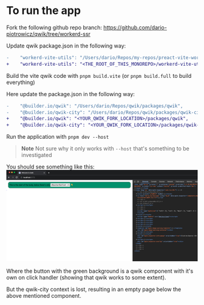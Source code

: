 # To run the app

Fork the following github repo branch: https://github.com/dario-piotrowicz/qwik/tree/workerd-ssr

Update qwik package.json in the following way:

```diff
-    "workerd-vite-utils": "/Users/dario/Repos/my-repos/preact-vite-workerd-ssr/workerd-vite-utils"
+    "workerd-vite-utils": "<THE_ROOT_OF_THIS_MONOREPO>/workerd-vite-utils"
```

Build the vite qwik code with `pnpm build.vite` (or `pnpm build.full` to build everything)

Here update the package.json in the following way:

```diff
-    "@builder.io/qwik": "/Users/dario/Repos/qwik/packages/qwik",
-    "@builder.io/qwik-city": "/Users/dario/Repos/qwik/packages/qwik-city",
+    "@builder.io/qwik": "<YOUR_QWIK_FORK_LOCATION>/packages/qwik",
+    "@builder.io/qwik-city": "<YOUR_QWIK_FORK_LOCATION>/packages/qwik-city",
```

Run the application with `pnpm dev --host`

> **Note**
> Not sure why it only works with `--host` that's something to be investigated

You should see something like this:
![app partially working](./app-partially-working.png)

Where the button with the green background is a qwik component with it's own on click handler (showing that qwik works to some extent).

But the qwik-city context is lost, resulting in an empty page below the above mentioned component.
